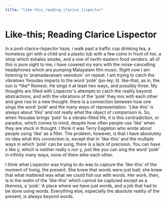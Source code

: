 ```yaml
---
title: "like-this_reading_clarice_lispector"
---
```


# Like-this; Reading Clarice Lispector

In a post-clarice-lispector haze, i walk past a traffic cop drinking
tea, a homeless girl with a child and a plastic tub with a few coins in
front of her, a shop which exhales smoke, and a row of north-eastern
food vendors. all of this is pure sight to me; i have covered my ears
with the noise-cancelling headphones which are pumping Malayalam film
music. Right now I am listening to 'pramadavanam veendum' on repeat. I
am trying to catch the vibratoes Yesudas imparts to the word 'polé'
(po-ley; lit. like-that, as in, the sun is \*like\* Romeo). He sings it
at least two ways, and possibly three. My thoughts are filled with
Lispector's attempts to catch the reality beyond abstractions, and with
the vibrations of the 'polé' they mix with each other and give rise to a
new thought: there is a connection between how one sings the word 'polé'
and the many ways of representation. 'Like-this' is always about 'this'
and not really what the object of comparison is. So, when Yesudas brings
'pole' to a vibrato-filled life, it is this contradiction, or paradox,
which comes to mind, despite how often people use 'like' when they are
stuck in thought. I think it was Terry Eagleton who wrote about people
using 'like' as a filler. The problem, however, is that I have
absolutely no idea what this connection is, except that in 'like-this'
and the multiple ways in which 'polé' can be sung, there is a lack of
precision. You can have x like y, which is neither really x nor y, just
like you can sing the word 'polé' in infinity many ways, none of them
alike each other.

I think what Lispector was trying to do was to capture the 'like-this'
of the moment of living, the present. She knew that words were just
bait; she knew that what mattered was what we could fish out with words.
Her work, then, is in the realm of the 'like-this' which cannot be
captured except as a likeness, a 'polé.' A place where we have just
words, and a job that had to be done using words. Everything else,
especially the absolute reality of the present, is always beyond words.
